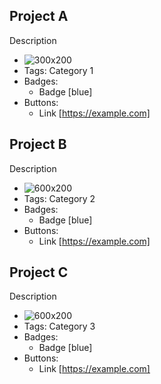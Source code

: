 ## Project A
Description
- ![300x200](https://via.placeholder.com/600x200)
- Tags: Category 1
- Badges:
  - Badge [blue]
- Buttons:
  - Link [https://example.com]

## Project B
Description
- ![600x200](https://via.placeholder.com/600x200)
- Tags: Category 2
- Badges:
  - Badge [blue]
- Buttons:
  - Link [https://example.com]

## Project C
Description
- ![600x200](https://via.placeholder.com/600x200)
- Tags: Category 3
- Badges:
  - Badge [blue]
- Buttons:
  - Link [https://example.com]